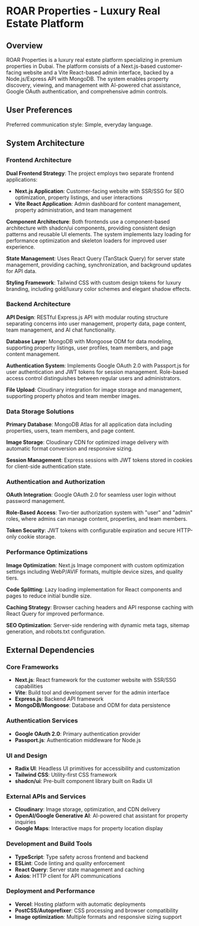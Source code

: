 # ROAR Properties - Luxury Real Estate Platform

## Overview

ROAR Properties is a luxury real estate platform specializing in premium properties in Dubai. The platform consists of a Next.js-based customer-facing website and a Vite React-based admin interface, backed by a Node.js/Express API with MongoDB. The system enables property discovery, viewing, and management with AI-powered chat assistance, Google OAuth authentication, and comprehensive admin controls.

## User Preferences

Preferred communication style: Simple, everyday language.

## System Architecture

### Frontend Architecture

**Dual Frontend Strategy**: The project employs two separate frontend applications:
- **Next.js Application**: Customer-facing website with SSR/SSG for SEO optimization, property listings, and user interactions
- **Vite React Application**: Admin dashboard for content management, property administration, and team management

**Component Architecture**: Both frontends use a component-based architecture with shadcn/ui components, providing consistent design patterns and reusable UI elements. The system implements lazy loading for performance optimization and skeleton loaders for improved user experience.

**State Management**: Uses React Query (TanStack Query) for server state management, providing caching, synchronization, and background updates for API data.

**Styling Framework**: Tailwind CSS with custom design tokens for luxury branding, including gold/luxury color schemes and elegant shadow effects.

### Backend Architecture

**API Design**: RESTful Express.js API with modular routing structure separating concerns into user management, property data, page content, team management, and AI chat functionality.

**Database Layer**: MongoDB with Mongoose ODM for data modeling, supporting property listings, user profiles, team members, and page content management.

**Authentication System**: Implements Google OAuth 2.0 with Passport.js for user authentication and JWT tokens for session management. Role-based access control distinguishes between regular users and administrators.

**File Upload**: Cloudinary integration for image storage and management, supporting property photos and team member images.

### Data Storage Solutions

**Primary Database**: MongoDB Atlas for all application data including properties, users, team members, and page content.

**Image Storage**: Cloudinary CDN for optimized image delivery with automatic format conversion and responsive sizing.

**Session Management**: Express sessions with JWT tokens stored in cookies for client-side authentication state.

### Authentication and Authorization

**OAuth Integration**: Google OAuth 2.0 for seamless user login without password management.

**Role-Based Access**: Two-tier authorization system with "user" and "admin" roles, where admins can manage content, properties, and team members.

**Token Security**: JWT tokens with configurable expiration and secure HTTP-only cookie storage.

### Performance Optimizations

**Image Optimization**: Next.js Image component with custom optimization settings including WebP/AVIF formats, multiple device sizes, and quality tiers.

**Code Splitting**: Lazy loading implementation for React components and pages to reduce initial bundle size.

**Caching Strategy**: Browser caching headers and API response caching with React Query for improved performance.

**SEO Optimization**: Server-side rendering with dynamic meta tags, sitemap generation, and robots.txt configuration.

## External Dependencies

### Core Frameworks
- **Next.js**: React framework for the customer website with SSR/SSG capabilities
- **Vite**: Build tool and development server for the admin interface
- **Express.js**: Backend API framework
- **MongoDB/Mongoose**: Database and ODM for data persistence

### Authentication Services
- **Google OAuth 2.0**: Primary authentication provider
- **Passport.js**: Authentication middleware for Node.js

### UI and Design
- **Radix UI**: Headless UI primitives for accessibility and customization
- **Tailwind CSS**: Utility-first CSS framework
- **shadcn/ui**: Pre-built component library built on Radix UI

### External APIs and Services
- **Cloudinary**: Image storage, optimization, and CDN delivery
- **OpenAI/Google Generative AI**: AI-powered chat assistant for property inquiries
- **Google Maps**: Interactive maps for property location display

### Development and Build Tools
- **TypeScript**: Type safety across frontend and backend
- **ESLint**: Code linting and quality enforcement
- **React Query**: Server state management and caching
- **Axios**: HTTP client for API communications

### Deployment and Performance
- **Vercel**: Hosting platform with automatic deployments
- **PostCSS/Autoprefixer**: CSS processing and browser compatibility
- **Image optimization**: Multiple formats and responsive sizing support